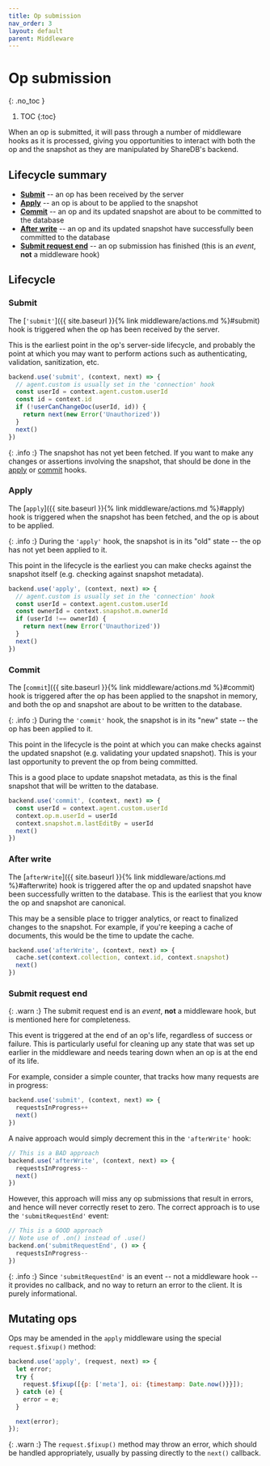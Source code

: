 ```yaml
---
title: Op submission
nav_order: 3
layout: default
parent: Middleware
---
```


# Op submission
{: .no_toc }

1. TOC
{:toc}

When an op is submitted, it will pass through a number of middleware hooks as it is processed, giving you opportunities to interact with both the op and the snapshot as they are manipulated by ShareDB's backend.

## Lifecycle summary

 - [**Submit**](#submit) -- an op has been received by the server
 - [**Apply**](#apply) -- an op is about to be applied to the snapshot
 - [**Commit**](#commit) -- an op and its updated snapshot are about to be committed to the database
 - [**After write**](#after-write) -- an op and its updated snapshot have successfully been committed to the database
 - [**Submit request end**](#submit-request-end) -- an op submission has finished (this is an _event_, **not** a middleware hook)

## Lifecycle

### Submit

The [`'submit'`]({{ site.baseurl }}{% link middleware/actions.md %}#submit) hook is triggered when the op has been received by the server.

This is the earliest point in the op's server-side lifecycle, and probably the point at which you may want to perform actions such as authenticating, validation, sanitization, etc.

```js
backend.use('submit', (context, next) => {
  // agent.custom is usually set in the 'connection' hook
  const userId = context.agent.custom.userId
  const id = context.id
  if (!userCanChangeDoc(userId, id)) {
    return next(new Error('Unauthorized'))
  }
  next()
})
```

{: .info :}
The snapshot has not yet been fetched. If you want to make any changes or assertions involving the snapshot, that should be done in the [apply](#apply) or [commit](#commit) hooks.

### Apply

The [`apply`]({{ site.baseurl }}{% link middleware/actions.md %}#apply) hook is triggered when the snapshot has been fetched, and the op is about to be applied.

{: .info :}
During the `'apply'` hook, the snapshot is in its "old" state -- the op has not yet been applied to it.

This point in the lifecycle is the earliest you can make checks against the snapshot itself (e.g. checking against snapshot metadata).

```js
backend.use('apply', (context, next) => {
  // agent.custom is usually set in the 'connection' hook
  const userId = context.agent.custom.userId
  const ownerId = context.snapshot.m.ownerId
  if (userId !== ownerId) {
    return next(new Error('Unauthorized'))
  }
  next()
})
```

### Commit

The [`commit`]({{ site.baseurl }}{% link middleware/actions.md %}#commit) hook is triggered after the op has been applied to the snapshot in memory, and both the op and snapshot are about to be written to the database.

{: .info :}
During the `'commit'` hook, the snapshot is in its "new" state -- the op has been applied to it.

This point in the lifecycle is the point at which you can make checks against the updated snapshot (e.g. validating your updated snapshot). This is your last opportunity to prevent the op from being committed.

This is a good place to update snapshot metadata, as this is the final snapshot that will be written to the database.

```js
backend.use('commit', (context, next) => {
  const userId = context.agent.custom.userId
  context.op.m.userId = userId
  context.snapshot.m.lastEditBy = userId
  next()
})
```

### After write

The [`afterWrite`]({{ site.baseurl }}{% link middleware/actions.md %}#afterwrite) hook is triggered after the op and updated snapshot have been successfully written to the database. This is the earliest that you know the op and snapshot are canonical.

This may be a sensible place to trigger analytics, or react to finalized changes to the snapshot. For example, if you're keeping a cache of documents, this would be the time to update the cache.

```js
backend.use('afterWrite', (context, next) => {
  cache.set(context.collection, context.id, context.snapshot)
  next()
})
```

### Submit request end

<!-- TODO: Link to Backend event docs -->
{: .warn :}
The submit request end is an _event_, **not** a middleware hook, but is mentioned here for completeness.

This event is triggered at the end of an op's life, regardless of success or failure. This is particularly useful for cleaning up any state that was set up earlier in the middleware and needs tearing down when an op is at the end of its life.

For example, consider a simple counter, that tracks how many requests are in progress:

```js
backend.use('submit', (context, next) => {
  requestsInProgress++
  next()
})
```

A naive approach would simply decrement this in the `'afterWrite'` hook:

```js
// This is a BAD approach
backend.use('afterWrite', (context, next) => {
  requestsInProgress--
  next()
})
```

However, this approach will miss any op submissions that result in errors, and hence will never correctly reset to zero. The correct approach is to use the `'submitRequestEnd'` event:

```js
// This is a GOOD approach
// Note use of .on() instead of .use()
backend.on('submitRequestEnd', () => {
  requestsInProgress--
})
```

{: .info :}
Since `'submitRequestEnd'` is an event -- not a middleware hook -- it provides no callback, and no way to return an error to the client. It is purely informational.

## Mutating ops

Ops may be amended in the `apply` middleware using the special `request.$fixup()` method:

```js
backend.use('apply', (request, next) => {
  let error;
  try {
    request.$fixup([{p: ['meta'], oi: {timestamp: Date.now()}}]);
  } catch (e) {
    error = e;
  }

  next(error);
});
```

{: .warn :}
The `request.$fixup()` method may throw an error, which should be handled appropriately, usually by passing directly to the `next()` callback.
